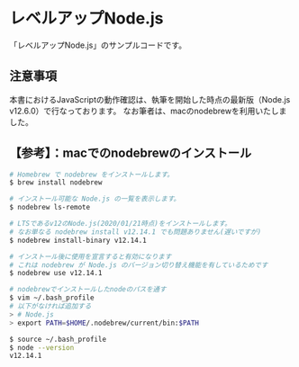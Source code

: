 # レベルアップNode.js

「レベルアップNode.js」のサンプルコードです。

## 注意事項

本書におけるJavaScriptの動作確認は、執筆を開始した時点の最新版（Node.js v12.6.0）で行なっております。
なお筆者は、macのnodebrewを利用いたしました。

## 【参考】：macでのnodebrewのインストール

```sh
# Homebrew で nodebrew をインストールします。
$ brew install nodebrew

# インストール可能な Node.js の一覧を表示します。
$ nodebrew ls-remote

# LTSであるv12のNode.js(2020/01/21時点)をインストールします。
# なお単なる nodebrew install v12.14.1 でも問題ありません(遅いですが) 
$ nodebrew install-binary v12.14.1

# インストール後に使用を宣言すると有効になります
# これは nodebrew が Node.js のバージョン切り替え機能を有しているためです
$ nodebrew use v12.14.1

# nodebrewでインストールしたnodeのパスを通す
$ vim ~/.bash_profile 
# 以下がなければ追加する
> # Node.js
> export PATH=$HOME/.nodebrew/current/bin:$PATH

$ source ~/.bash_profile
$ node --version
v12.14.1
```

